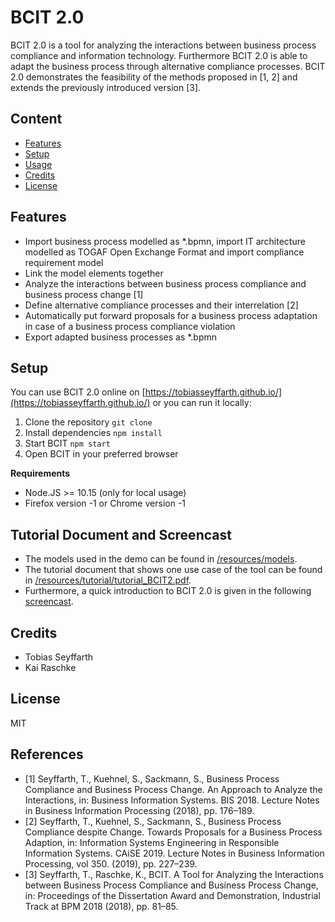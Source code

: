 # BCIT 2.0

BCIT 2.0 is a tool for analyzing the interactions between business process compliance
and information technology. Furthermore BCIT 2.0 is able to adapt the business process through alternative compliance processes.
BCIT 2.0 demonstrates the feasibility of the methods proposed in [1, 2] and extends the previously introduced version [3].  

## Content
- [Features](#features)
- [Setup](#setup)
- [Usage](#usage)
- [Credits](#credits)
- [License](#license)

## Features
- Import business process modelled as *.bpmn, import IT architecture modelled as TOGAF Open Exchange Format and import compliance requirement model 
- Link the model elements together
- Analyze the interactions between business process compliance and business process change [1] 
- Define alternative compliance processes and their interrelation [2]
- Automatically put forward proposals for a business process adaptation in case of a business process compliance violation 
- Export adapted business processes as *.bpmn 

## Setup
You can use BCIT 2.0 online on [https://tobiasseyffarth.github.io/](https://tobiasseyffarth.github.io/) or you can run it locally: 
   1. Clone the repository `git clone`
   2. Install dependencies `npm install`
   3. Start BCIT `npm start`
   4. Open BCIT in your preferred browser

**Requirements**
- Node.JS >= 10.15 (only for local usage)
- Firefox version -1 or Chrome version -1

## Tutorial Document and Screencast
- The models used in the demo can be found in [/resources/models](/resources/models).  
- The tutorial document that shows one use case of the tool can be found in [/resources/tutorial/tutorial_BCIT2.pdf](/resources/tutorial/tutorial_BCIT2.pdf).
- Furthermore, a quick introduction to BCIT 2.0 is given in the following [screencast](https://cloud.uni-halle.de/s/q09oK57WnqgvZyr).

## Credits
- Tobias Seyffarth
- Kai Raschke

## License
MIT

## References
* [1] Seyffarth, T., Kuehnel, S., Sackmann, S., Business Process Compliance and Business Process Change. An Approach to Analyze the Interactions, in: Business Information Systems. BIS 2018. Lecture Notes in Business Information Processing (2018), pp. 176–189.
* [2] Seyffarth, T., Kuehnel, S., Sackmann, S., Business Process Compliance despite Change. Towards Proposals for a Business Process Adaption, in: Information Systems Engineering in Responsible Information Systems. CAiSE 2019. Lecture Notes in Business Information Processing, vol 350. (2019), pp. 227–239.
* [3] Seyffarth, T., Raschke, K., BCIT. A Tool for Analyzing the Interactions between Business Process Compliance and Business Process Change, in: Proceedings of the Dissertation Award and Demonstration, Industrial Track at BPM 2018 (2018), pp. 81–85.

